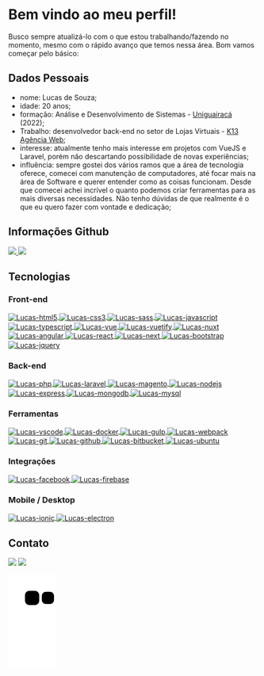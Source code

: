 # Bem vindo ao meu perfil!
Busco sempre atualizá-lo com o que estou trabalhando/fazendo no momento, mesmo com o rápido avanço que temos nessa área. Bom vamos começar pelo básico:
## Dados Pessoais
 - nome: Lucas de Souza;
 - idade: 20 anos;
 - formação: Análise e Desenvolvimento de Sistemas - [Uniguairacá](https://guairaca.com.br/) (2022);
 - Trabalho: desenvolvedor back-end no setor de Lojas Virtuais - [K13 Agência Web](https://k13.com.br/);
 - interesse: atualmente tenho mais interesse em projetos com VueJS e Laravel, porém não descartando possibilidade de novas experiências;
 - influência: sempre gostei dos vários ramos que a área de tecnologia oferece, comecei com manutenção de computadores, até focar 
 mais na área de Software e querer entender como as coisas funcionam. Desde que comecei achei incrível o quanto podemos criar ferramentas 
 para as mais diversas necessidades. Não tenho dúvidas de que realmente é o que eu quero fazer com vontade e dedicação;
## Informações Github
<link rel="stylesheet" href="https://cdn.jsdelivr.net/gh/devicons/devicon@v2.14.0/devicon.min.css">

  <div>
    <a href="https://github.com/lucasSouzaWebDev">
    <img height="180em" src="https://github-readme-stats.vercel.app/api?username=lucasSouzaWebDev&show_icons=true&theme=vue-dark&include_all_commits=true&count_private=true"/>
    <img height="180em" src="https://github-readme-stats.vercel.app/api/top-langs/?username=lucasSouzaWebDev&layout=compact&langs_count=7&theme=vue-dark"/>
  </a>
  </div>
 
## Tecnologias
 ### Front-end
 <div style="display: inline_block">
 <a href="https://github.com/lucasSouzaWebDev">
  <img align="center" alt="Lucas-html5" title="HTML5" height="30" width="40" src="https://cdn.jsdelivr.net/gh/devicons/devicon/icons/html5/html5-original.svg" />
  <img align="center" alt="Lucas-css3" title="CSS3" height="30" width="40" src="https://cdn.jsdelivr.net/gh/devicons/devicon/icons/css3/css3-original.svg" />
  <img align="center" alt="Lucas-sass" title="Sass" height="30" width="40" src="https://cdn.jsdelivr.net/gh/devicons/devicon/icons/sass/sass-original.svg" />

  <img align="center" alt="Lucas-javascript" title="Javascript" height="30" width="40" src="https://cdn.jsdelivr.net/gh/devicons/devicon/icons/javascript/javascript-original.svg" />
  <img align="center" alt="Lucas-typescript" title="Typescript" height="30" width="40" src="https://cdn.jsdelivr.net/gh/devicons/devicon/icons/typescript/typescript-original.svg" />
  <img align="center" alt="Lucas-vue" title="VueJS" height="30" width="40" src="https://cdn.jsdelivr.net/gh/devicons/devicon/icons/vuejs/vuejs-original.svg" />
  <img align="center" alt="Lucas-vuetify" title="Vuetify" height="30" width="40" src="https://cdn.jsdelivr.net/gh/devicons/devicon/icons/vuetify/vuetify-original.svg" />
  <img align="center" alt="Lucas-nuxt" title="NuxtJS" height="30" width="40" src="https://cdn.jsdelivr.net/gh/devicons/devicon/icons/nuxtjs/nuxtjs-original.svg" />
  <img align="center" alt="Lucas-angular" title="Angular" height="30" width="40" src="https://cdn.jsdelivr.net/gh/devicons/devicon/icons/angularjs/angularjs-original.svg" />
  <img align="center" alt="Lucas-react" title="ReactJS" height="30" width="40" src="https://cdn.jsdelivr.net/gh/devicons/devicon/icons/react/react-original.svg" />
  <img align="center" alt="Lucas-next" title="NextJS" height="30" width="40" src="https://cdn.jsdelivr.net/gh/devicons/devicon/icons/nextjs/nextjs-original.svg" />
  <img align="center" alt="Lucas-bootstrap" title="Bootstrap" height="30" width="40" src="https://cdn.jsdelivr.net/gh/devicons/devicon/icons/bootstrap/bootstrap-original.svg" />
  <img align="center" alt="Lucas-jquery" title="Jquery" height="30" width="40" src="https://cdn.jsdelivr.net/gh/devicons/devicon/icons/jquery/jquery-original.svg" />
 </a>
</div>
 
 ### Back-end
<div style="display: inline_block">
 <a href="https://github.com/lucasSouzaWebDev">
  <img align="center" alt="Lucas-php" title="PHP" height="30" width="40" src="https://cdn.jsdelivr.net/gh/devicons/devicon/icons/php/php-original.svg" />
  <img align="center" alt="Lucas-laravel" title="Laravel" height="30" width="40" src="https://cdn.jsdelivr.net/gh/devicons/devicon/icons/laravel/laravel-plain.svg" />
  <img align="center" alt="Lucas-magento" title="Magento" height="30" width="40" src="https://cdn.jsdelivr.net/gh/devicons/devicon/icons/magento/magento-original.svg" />
  <img align="center" alt="Lucas-nodejs" title="NodeJS" height="30" width="40" src="https://cdn.jsdelivr.net/gh/devicons/devicon/icons/nodejs/nodejs-original.svg" />
  <img align="center" alt="Lucas-express" title="ExpressJS" height="30" width="40" src="https://cdn.jsdelivr.net/gh/devicons/devicon/icons/express/express-original.svg" />
  <img align="center" alt="Lucas-mongodb" title="Mongodb" height="30" width="40" src="https://cdn.jsdelivr.net/gh/devicons/devicon/icons/mongodb/mongodb-original.svg" />
  <img align="center" alt="Lucas-mysql" title="MySQL" height="30" width="40" src="https://cdn.jsdelivr.net/gh/devicons/devicon/icons/mysql/mysql-original.svg" />
 </a>
</div>
 
 ### Ferramentas
 <div style="display: inline_block">
 <a href="https://github.com/lucasSouzaWebDev">
  <img align="center" alt="Lucas-vscode" title="Visual Studio Code" height="30" width="40" src="https://cdn.jsdelivr.net/gh/devicons/devicon/icons/vscode/vscode-original.svg" />
  <img align="center" alt="Lucas-docker" title="Docker" height="30" width="40" src="https://cdn.jsdelivr.net/gh/devicons/devicon/icons/docker/docker-original.svg" />
  <img align="center" alt="Lucas-gulp" title="GulpJS" height="30" width="40" src="https://cdn.jsdelivr.net/gh/devicons/devicon/icons/gulp/gulp-plain.svg" />
  <img align="center" alt="Lucas-webpack" title="Webpack" height="30" width="40" src="https://cdn.jsdelivr.net/gh/devicons/devicon/icons/webpack/webpack-original.svg" />

  <img align="center" alt="Lucas-git" title="Git" height="30" width="40" src="https://cdn.jsdelivr.net/gh/devicons/devicon/icons/git/git-original.svg" />
  <img align="center" alt="Lucas-github" title="Github" height="30" width="40" src="https://cdn.jsdelivr.net/gh/devicons/devicon/icons/github/github-original.svg" />
  <img align="center" alt="Lucas-bitbucket" title="Bitbucket" height="30" width="40" src="https://cdn.jsdelivr.net/gh/devicons/devicon/icons/bitbucket/bitbucket-original.svg" />
  <img align="center" alt="Lucas-ubuntu" title="Ubuntu" height="30" width="40" src="https://cdn.jsdelivr.net/gh/devicons/devicon/icons/ubuntu/ubuntu-plain.svg" />
  </a>
</div>

### Integrações
 <div style="display: inline_block">
 <a href="https://github.com/lucasSouzaWebDev">
  <img align="center" alt="Lucas-facebook" title="Facebook" height="30" width="40" src="https://cdn.jsdelivr.net/gh/devicons/devicon/icons/facebook/facebook-original.svg" />
  <img align="center" alt="Lucas-firebase" title="Firebase" height="30" width="40" src="https://cdn.jsdelivr.net/gh/devicons/devicon/icons/firebase/firebase-plain.svg" />
 </a>
</div>
 
 ### Mobile / Desktop
 <div style="display: inline_block">
 <a href="https://github.com/lucasSouzaWebDev">
  <img align="center" alt="Lucas-ionic" title="Ionic" height="30" width="40" src="https://cdn.jsdelivr.net/gh/devicons/devicon/icons/ionic/ionic-original.svg" />
  <img align="center" alt="Lucas-electron" title="ElectronJS" height="30" width="40" src="https://cdn.jsdelivr.net/gh/devicons/devicon/icons/electron/electron-original.svg" />

 </a>
</div>

## Contato
  <a href="https://www.linkedin.com/in/lucas-de-souza-web-dev" target="_blank"><img src="https://img.shields.io/badge/LinkedIn-0077B5?style=for-the-badge&logo=linkedin&logoColor=white"></a>
  <a href="mailto:lucasdesouzadubena@gmail.com" target="_blank"><img src="https://img.shields.io/badge/Gmail-D14836?style=for-the-badge&logo=gmail&logoColor=white"></a>
 
![Snake animation](https://github.com/lucasSouzaWebDev/lucasSouzaWebDev/blob/output/github-contribution-grid-snake.svg)
